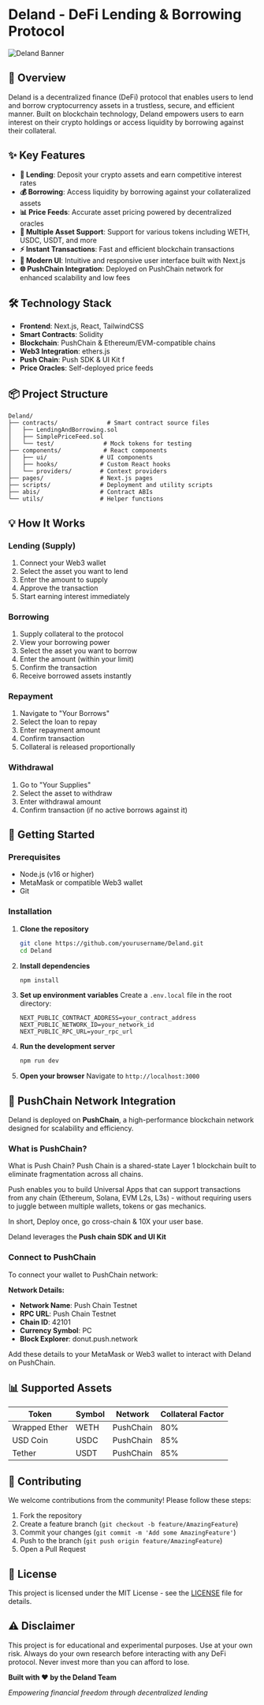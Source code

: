 # Deland - DeFi Lending & Borrowing Protocol

![Deland Banner](./assets/banner.png)

## 🌟 Overview

Deland is a decentralized finance (DeFi) protocol that enables users to lend and borrow cryptocurrency assets in a trustless, secure, and efficient manner. Built on blockchain technology, Deland empowers users to earn interest on their crypto holdings or access liquidity by borrowing against their collateral.

## ✨ Key Features

- **🏦 Lending**: Deposit your crypto assets and earn competitive interest rates
- **💰 Borrowing**: Access liquidity by borrowing against your collateralized assets
- **📊 Price Feeds**: Accurate asset pricing powered by decentralized oracles
- **💎 Multiple Asset Support**: Support for various tokens including WETH, USDC, USDT, and more
- **⚡ Instant Transactions**: Fast and efficient blockchain transactions
- **🎨 Modern UI**: Intuitive and responsive user interface built with Next.js
- **🌐 PushChain Integration**: Deployed on PushChain network for enhanced scalability and low fees

## 🛠️ Technology Stack

- **Frontend**: Next.js, React, TailwindCSS
- **Smart Contracts**: Solidity
- **Blockchain**: PushChain & Ethereum/EVM-compatible chains
- **Web3 Integration**: ethers.js
- **Push Chain**: Push SDK & UI Kit f
- **Price Oracles**: Self-deployed price feeds

## 📦 Project Structure

```
Deland/
├── contracts/              # Smart contract source files
│   ├── LendingAndBorrowing.sol
│   ├── SimplePriceFeed.sol
│   └── test/              # Mock tokens for testing
├── components/            # React components
│   ├── ui/               # UI components
│   ├── hooks/            # Custom React hooks
│   └── providers/        # Context providers
├── pages/                # Next.js pages
├── scripts/              # Deployment and utility scripts
├── abis/                 # Contract ABIs
└── utils/                # Helper functions
```

## 💡 How It Works

### Lending (Supply)

1. Connect your Web3 wallet
2. Select the asset you want to lend
3. Enter the amount to supply
4. Approve the transaction
5. Start earning interest immediately

### Borrowing

1. Supply collateral to the protocol
2. View your borrowing power
3. Select the asset you want to borrow
4. Enter the amount (within your limit)
5. Confirm the transaction
6. Receive borrowed assets instantly

### Repayment

1. Navigate to "Your Borrows"
2. Select the loan to repay
3. Enter repayment amount
4. Confirm transaction
5. Collateral is released proportionally

### Withdrawal

1. Go to "Your Supplies"
2. Select the asset to withdraw
3. Enter withdrawal amount
4. Confirm transaction (if no active borrows against it)

   
## 🚀 Getting Started

### Prerequisites

- Node.js (v16 or higher)
- MetaMask or compatible Web3 wallet
- Git

### Installation

1. **Clone the repository**
   ```bash
   git clone https://github.com/yourusername/Deland.git
   cd Deland
   ```

2. **Install dependencies**
   ```bash
   npm install
   ```

3. **Set up environment variables**
   Create a `.env.local` file in the root directory:
   ```env
   NEXT_PUBLIC_CONTRACT_ADDRESS=your_contract_address
   NEXT_PUBLIC_NETWORK_ID=your_network_id
   NEXT_PUBLIC_RPC_URL=your_rpc_url
   ```

4. **Run the development server**
   ```bash
   npm run dev
   ```

5. **Open your browser**
   Navigate to `http://localhost:3000`

## 🔗 PushChain Network Integration

Deland is deployed on **PushChain**, a high-performance blockchain network designed for scalability and efficiency.

### What is PushChain?

What is Push Chain?
Push Chain is a shared-state Layer 1 blockchain built to eliminate fragmentation across all chains.

Push enables you to build Universal Apps that can support transactions from any chain (Ethereum, Solana, EVM L2s, L3s) - without requiring users to juggle between multiple wallets, tokens or gas mechanics.

In short, Deploy once, go cross-chain & 10X your user base.

Deland leverages the **Push chain SDK and UI Kit** 


### Connect to PushChain

To connect your wallet to PushChain network:

**Network Details:**
- **Network Name**: Push Chain Testnet
- **RPC URL**: Push Chain Testnet
- **Chain ID**: 42101
- **Currency Symbol**: PC
- **Block Explorer**: donut.push.network

Add these details to your MetaMask or Web3 wallet to interact with Deland on PushChain.


## 📊 Supported Assets

| Token | Symbol | Network | Collateral Factor |
|-------|--------|---------|-------------------|
| Wrapped Ether | WETH | PushChain | 80% |
| USD Coin | USDC | PushChain | 85% |
| Tether | USDT | PushChain | 85% |




## 🤝 Contributing

We welcome contributions from the community! Please follow these steps:

1. Fork the repository
2. Create a feature branch (`git checkout -b feature/AmazingFeature`)
3. Commit your changes (`git commit -m 'Add some AmazingFeature'`)
4. Push to the branch (`git push origin feature/AmazingFeature`)
5. Open a Pull Request

## 📄 License

This project is licensed under the MIT License - see the [LICENSE](LICENSE) file for details.



## ⚠️ Disclaimer

This project is for educational and experimental purposes. Use at your own risk. Always do your own research before interacting with any DeFi protocol. Never invest more than you can afford to lose.



**Built with ❤️ by the Deland Team**

*Empowering financial freedom through decentralized lending*
